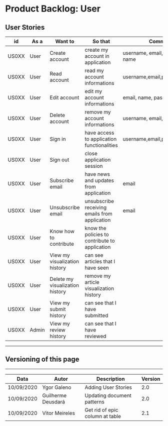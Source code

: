 # Product Backlog: User

## User Stories

|    id|  As a|                         Want to|                                        So that|                         Comment|Points|Priority|
|------|------|--------------------------------|-----------------------------------------------|--------------------------------|------|--------|
| US0XX|  User|                  Create account|               create my account in application| username, email, password, name|  ?   |  Must  |
| US0XX|  User|                    Read account|                   read my account informations|    username,email,password,name|  ?   | Should |
| US0XX|  User|                    Edit account|                   edit my account informations|           email, name, password|  ?   | Should |
| US0XX|  User|                  Delete account|                 remove my account informations|       username, email, password|  ?   | Should |
| US0XX|  User|                         Sign in|     have access to application functionalities|         username,email,password|  ?   |  Must  |
| US0XX|  User|                        Sign out|                      close application session|                                |  ?   |  Must  |
| US0XX|  User|                 Subscribe email|         have news and updates from application|                           email|  ?   | Could  |
| US0XX|  User|               Unsubscribe email|  unsubscribe receiving emails from application|                           email|  ?   | Could  |
| US0XX|  User|          Know how to contribute| know the policies to contribute to application|                                |  ?   | Should |
| US0XX|  User|   View my visualization history|             can see articles that I have seen |                                |  ?   | Would  |
| US0XX|  User| Delete my visualization history|        remove my article visualization history|                                |  ?   | Would  |
| US0XX|  User|          View my submit history|                  can see that I have submitted|                                |  ?   | Would  |
| US0XX| Admin|          View my review history|                   can see that I have reviewed|                                |  ?   | Would  |

---

## Versioning of this page
---

| Data | Autor | Description | Version |
|------|-------|-----------|--------|
| 10/09/2020 | Ygor Galeno | Adding User Stories | 2.0 |
| 10/09/2020 | Guilherme Deusdará | Updating document patterns | 2.0 |
| 10/09/2020 | Vitor Meireles | Get rid of epic column at table | 2.1 |